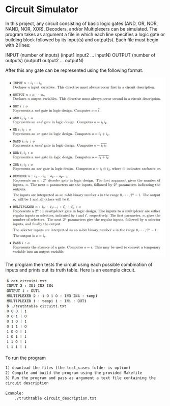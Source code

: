 # Circuit Simulator

In this project, any circuit consisting of basic logic gates (AND, OR, NOR, NAND, NOR, XOR), Decoders, 
and/or Multiplexers can be simulated. The program takes as argument a file in which each line specifies a 
logic gate or building block followed by its input(s) and output(s). Each file must begin with 2 lines: 

INPUT  (number of inputs)  (input1 input2 ... inputN)
OUTPUT (number of outputs) (output1 output2 ... outputN)

After this any gate can be represented using the following format.

![Screenshot](gate_descriptions.JPG)

The program then tests the circuit using each possible combination of inputs and prints out its truth table.
Here is an example circuit.

![Screenshot](example_output.JPG)

To run the program

	1) download the files (the test_cases folder is option)
	2) Compile and build the program using the provided Makefile
	3) Run the program and pass as argument a text file containing the circuit description

	Example:
		./truthtable circuit_description.txt
		
	

